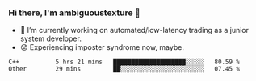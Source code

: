 ### Hi there, I'm ambiguoustexture 👋

<!--
**ambiguoustexture/ambiguoustexture** is a ✨ _special_ ✨ repository because its `README.md` (this file) appears on your GitHub profile.

Here are some ideas to get you started:
-->
- 🔭 I’m currently working on automated/low-latency trading as a junior system developer.
- :worried: Experiencing imposter syndrome now, maybe.

<!--START_SECTION:waka-->

```text
C++          5 hrs 21 mins   ████████████████████░░░░░   80.59 %
Other        29 mins         ██░░░░░░░░░░░░░░░░░░░░░░░   07.45 %
```

<!--END_SECTION:waka-->
